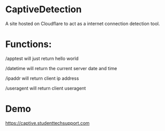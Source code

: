 # CaptiveDetection

A site hosted on Cloudflare to act as a internet connection detection tool.

# Functions:

/apptest will just return hello world

/datetime will return the current server date and time

/ipaddr will return client ip address

/useragent will return client useragent


# Demo

https://captive.studenttechsupport.com
